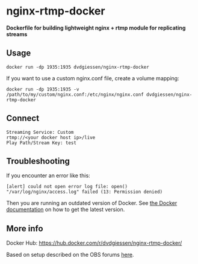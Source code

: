 # nginx-rtmp-docker
**Dockerfile for building lightweight nginx + rtmp module for replicating streams**

## Usage
`docker run -dp 1935:1935 dvdgiessen/nginx-rtmp-docker`

If you want to use a custom nginx.conf file, create a volume mapping:

`docker run -dp 1935:1935 -v /path/to/my/custom/nginx.conf:/etc/nginx/nginx.conf dvdgiessen/nginx-rtmp-docker`

## Connect
```
Streaming Service: Custom
rtmp://<your docker host ip>/live
Play Path/Stream Key: test
```

## Troubleshooting
If you encounter an error like this:
```
[alert] could not open error log file: open() "/var/log/nginx/access.log" failed (13: Permission denied)
```

Then you are running an outdated version of Docker. See [the Docker documentation](https://docs.docker.com/engine/installation/) on how to get the latest version.

## More info
Docker Hub: https://hub.docker.com/r/dvdgiessen/nginx-rtmp-docker/

Based on setup described on the OBS forums [here](https://obsproject.com/forum/resources/how-to-set-up-your-own-private-rtmp-server-using-nginx.50/).
